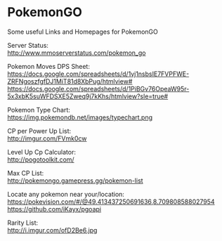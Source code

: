 # PokemonGO

Some useful Links and Homepages for PokemonGO

Server Status:
<br/>
http://www.mmoserverstatus.com/pokemon_go

Pokemon Moves DPS Sheet:
<br/>
https://docs.google.com/spreadsheets/d/1vj1nsbsIE7FVPFWE-ZRFNgoszfgfDJ1MiT81d8XbPug/htmlview#
https://docs.google.com/spreadsheets/d/1PiBGv76OpeaW95r-5x3xbK5suWFDSXE5Zweq9j7kKhs/htmlview?sle=true#

Pokemon Type Chart:
<br/>
https://img.pokemondb.net/images/typechart.png

CP per Power Up List:
<br/>
http://imgur.com/FVmk0cw

Level Up Cp Calculator:
<br/>
http://pogotoolkit.com/

Max CP List:
<br/>
http://pokemongo.gamepress.gg/pokemon-list

Locate any pokemon near your/location:
<br/>
https://pokevision.com/#/@49.413437250691636,8.709808588027954<br/>
https://github.com/iKayx/pgoapi

Rarity List:
<br/>
http://i.imgur.com/ofD2Be6.jpg

